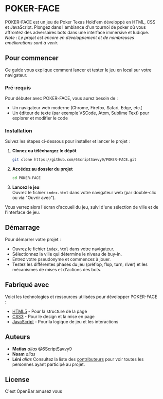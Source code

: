 # POKER-FACE  

POKER-FACE est un jeu de Poker Texas Hold'em développé en HTML, CSS et JavaScript. Plongez dans l'ambiance d'un tournoi de poker où vous affrontez des adversaires bots dans une interface immersive et ludique.  
*Note : Le projet est encore en développement et de nombreuses améliorations sont à venir.*

## Pour commencer

Ce guide vous explique comment lancer et tester le jeu en local sur votre navigateur.

### Pré-requis

Pour débuter avec POKER-FACE, vous aurez besoin de :

- Un navigateur web moderne (Chrome, Firefox, Safari, Edge, etc.)
- Un éditeur de texte (par exemple VSCode, Atom, Sublime Text) pour explorer et modifier le code

### Installation

Suivez les étapes ci-dessous pour installer et lancer le projet :

1. **Clonez ou téléchargez le dépôt**  
   ```bash
   git clone https://github.com/6ScriptSavvy9/POKER-FACE.git
   ```
2. **Accédez au dossier du projet**  
   ```bash
   cd POKER-FACE
   ```
3. **Lancez le jeu**  
   Ouvrez le fichier `index.html` dans votre navigateur web (par double-clic ou via "Ouvrir avec").

Vous verrez alors l'écran d'accueil du jeu, suivi d'une sélection de ville et de l'interface de jeu.

## Démarrage

Pour démarrer votre projet :

- Ouvrez le fichier `index.html` dans votre navigateur.
- Sélectionnez la ville qui détermine le niveau de buy-in.
- Entrez votre pseudonyme et commencez à jouer.
- Testez les différentes phases du jeu (préflop, flop, turn, river) et les mécanismes de mises et d'actions des bots.

## Fabriqué avec

Voici les technologies et ressources utilisées pour développer POKER-FACE :

* [HTML5](https://developer.mozilla.org/fr/docs/Web/HTML) - Pour la structure de la page
* [CSS3](https://developer.mozilla.org/fr/docs/Web/CSS) - Pour le design et la mise en page
* [JavaScript](https://developer.mozilla.org/fr/docs/Web/JavaScript) - Pour la logique de jeu et les interactions

## Auteurs

* **Matias** _alias_ [@6ScriptSavvy9](https://github.com/6ScriptSavvy9)
* **Noam** _alias_ 
* **Léni** _alias_ 
Consultez la liste des [contributeurs](https://github.com/6ScriptSavvy9/POKER-FACE/contributors) pour voir toutes les personnes ayant participé au projet.

## License

C'est OpenBar amusez vous
